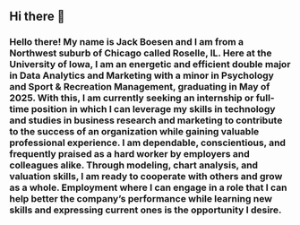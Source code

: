 ## Hi there 👋

<!--
**Jack-Boesen/Jack-Boesen** is a ✨ _special_ ✨ repository because its `README.md` (this file) appears on your GitHub profile.

Here are some ideas to get you started:

- 🔭 I’m currently working on ...
- 🌱 I’m currently learning ...
- 👯 I’m looking to collaborate on ...
- 🤔 I’m looking for help with ...
- 💬 Ask me about ...
- 📫 How to reach me: ...
- 😄 Pronouns: ...
- ⚡ Fun fact: ...
-->
### Hello there! My name is Jack Boesen and I am from a Northwest suburb of Chicago called Roselle, IL. Here at the University of Iowa, I am an energetic and efficient double major in Data Analytics and Marketing with a minor in Psychology and Sport & Recreation Management, graduating in May of 2025. With this, I am currently seeking an internship or full-time position in which I can leverage my skills in technology and studies in business research and marketing to contribute to the success of an organization while gaining valuable professional experience. I am dependable, conscientious, and frequently praised as a hard worker by employers and colleagues alike. Through modeling, chart analysis, and valuation skills, I am ready to cooperate with others and grow as a whole. Employment where I can engage in a role that I can help better the company’s performance while learning new skills and expressing current ones is the opportunity I desire.
